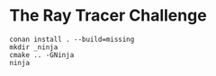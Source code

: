# The Ray Tracer Challenge

```
conan install . --build=missing
mkdir _ninja
cmake .. -GNinja
ninja
```
